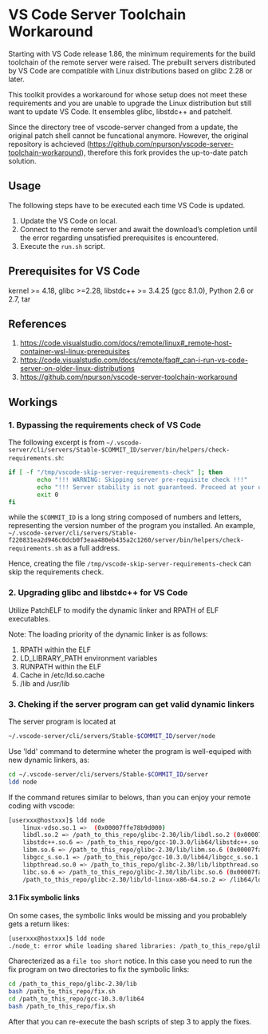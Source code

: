 # VS Code Server Toolchain Workaround

Starting with VS Code release 1.86, the minimum requirements for the build toolchain of the remote server were raised. The prebuilt servers distributed by VS Code are compatible with Linux distributions based on glibc 2.28 or later.

This toolkit provides a workaround for whose setup does not meet these requirements and you are unable to upgrade the Linux distribution but still want to update VS Code. It ensembles glibc, libstdc++ and patchelf.

Since the directory tree of vscode-server changed from a update, the original patch shell cannot be funcational anymore. However, the original repository is achcieved (https://github.com/npurson/vscode-server-toolchain-workaround), therefore this fork provides the up-to-date patch solution.

## Usage

The following steps have to be executed each time VS Code is updated.

1. Update the VS Code on local.
2. Connect to the remote server and await the download’s completion until the error regarding unsatisfied prerequisites is encountered.
3. Execute the `run.sh` script.

## Prerequisites for VS Code

kernel >= 4.18, glibc >=2.28, libstdc++ >= 3.4.25 (gcc 8.1.0), Python 2.6 or 2.7, tar

## References

1. https://code.visualstudio.com/docs/remote/linux#_remote-host-container-wsl-linux-prerequisites
2. https://code.visualstudio.com/docs/remote/faq#_can-i-run-vs-code-server-on-older-linux-distributions
3. https://github.com/npurson/vscode-server-toolchain-workaround


## Workings

### 1. Bypassing the requirements check of VS Code

The following excerpt is from `~/.vscode-server/cli/servers/Stable-$COMMIT_ID/server/bin/helpers/check-requirements.sh`:

```bash
if [ -f "/tmp/vscode-skip-server-requirements-check" ]; then
        echo "!!! WARNING: Skipping server pre-requisite check !!!"
        echo "!!! Server stability is not guaranteed. Proceed at your own risk. !!!"
        exit 0
fi
```

while the `$COMMIT_ID`  is a long string composed of numbers and letters, representing the version number of the program you installed. An example, `~/.vscode-server/cli/servers/Stable-f220831ea2d946c0dcb0f3eaa480eb435a2c1260/server/bin/helpers/check-requirements.sh` as a full address.

Hence, creating the file `/tmp/vscode-skip-server-requirements-check` can skip the requirements check.

### 2. Upgrading glibc and libstdc++ for VS Code

Utilize PatchELF to modify the dynamic linker and RPATH of ELF executables.

Note: The loading priority of the dynamic linker is as follows:

1. RPATH within the ELF
2. LD_LIBRARY_PATH environment variables
3. RUNPATH within the ELF
4. Cache in /etc/ld.so.cache
5. /lib and /usr/lib

### 3. Cheking if the server program can get valid dynamic linkers

The server program is located at

```bash
~/.vscode-server/cli/servers/Stable-$COMMIT_ID/server/node
```

Use 'ldd' command to determine wheter the program is well-equiped with new dynamic linkers, as:

```bash
cd ~/.vscode-server/cli/servers/Stable-$COMMIT_ID/server
ldd node
```

If the command retures similar to belows, than you can enjoy your remote coding with vscode:

```bash
[userxxx@hostxxx]$ ldd node
	linux-vdso.so.1 =>  (0x00007ffe78b9d000)
	libdl.so.2 => /path_to_this_repo/glibc-2.30/lib/libdl.so.2 (0x00007faf9b3eb000)
	libstdc++.so.6 => /path_to_this_repo/gcc-10.3.0/lib64/libstdc++.so.6 (0x00007faf9b01c000)
	libm.so.6 => /path_to_this_repo/glibc-2.30/lib/libm.so.6 (0x00007faf9acdd000)
	libgcc_s.so.1 => /path_to_this_repo/gcc-10.3.0/lib64/libgcc_s.so.1 (0x00007faf9aac5000)
	libpthread.so.0 => /path_to_this_repo/glibc-2.30/lib/libpthread.so.0 (0x00007faf9a8a4000)
	libc.so.6 => /path_to_this_repo/glibc-2.30/lib/libc.so.6 (0x00007faf9a4e7000)
	/path_to_this_repo/glibc-2.30/lib/ld-linux-x86-64.so.2 => /lib64/ld-linux-x86-64.so.2 (0x000055b207558000)
```

#### 3.1 Fix symbolic links

On some cases, the symbolic links would be missing and you probablely gets a return likes:

```bash
[userxxx@hostxxx]$ ldd node
./node_t: error while loading shared libraries: /path_to_this_repo/glibc-2.30/lib/libdl.so.2: file too short
```

Charecterized as a `file too short` notice. In this case you need to run the fix program on two directories to fix the symbolic links:

```bash
cd /path_to_this_repo/glibc-2.30/lib
bash /path_to_this_repo/fix.sh
cd /path_to_this_repo/gcc-10.3.0/lib64
bash /path_to_this_repo/fix.sh
```

After that you can re-execute the bash scripts of step 3 to apply the fixes.
